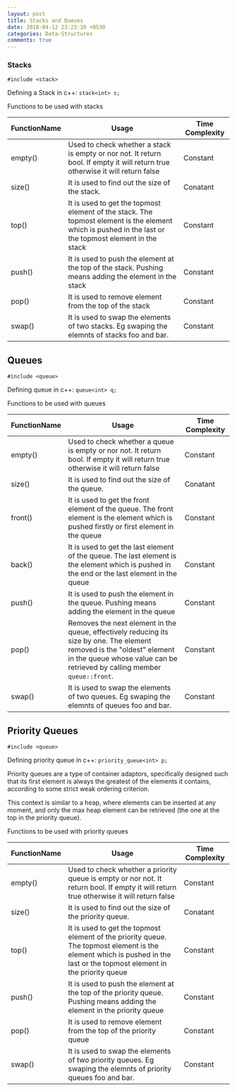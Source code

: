```yaml
---
layout: post
title: Stacks and Queues
date: 2018-04-12 23:23:10 +0530
categories: Data-Structures
comments: true
---
```


### Stacks

`#include <stack>`

Defining a Stack in c++: `stack<int> s;`

Functions to be used with stacks

| FunctionName | Usage | Time Complexity |
| ------ | ------ | ------ |
| empty() | Used to check whether a stack is empty or nor not. It return bool. If empty it will return true otherwise it will return false | Constant |
| size() | It is used to find out the size of the stack. | Conatant
| top() | It is used to get the topmost element of the stack. The topmost element is the element which is pushed in the last or the topmost element in the stack | Constant |
| push() | It is used to push the element at the top of the stack. Pushing means adding the element in the stack | Constant |
| pop() | It is used to remove element from the top of the stack | Constant |
| swap() | It is used to swap the elements of two stacks. Eg swaping the elemnts of stacks foo and bar. | Constant |


## Queues

`#include <queue>`

Defining queue in c++: `queue<int> q;`

Functions to be used with queues

| FunctionName | Usage | Time Complexity |
| ------ | ------ | ------ |
| empty() | Used to check whether a queue is empty or nor not. It return bool. If empty it will return true otherwise it will return false | Constant |
| size() | It is used to find out the size of the queue. | Conatant
| front() | It is used to get the front element of the queue. The front element is the element which is pushed firstly or first element in the queue | Constant |
| back() | It is used to get the last element of the queue. The last element is the element which is pushed in the end or the last element in the queue | Constant |
| push() | It is used to push the element in the queue. Pushing means adding the element in the queue | Constant |
| pop() | Removes the next element in the queue, effectively reducing its size by one. The element removed is the "oldest" element in the queue whose value can be retrieved by calling member `queue::front`. | Constant |
| swap() | It is used to swap the elements of two queues. Eg swaping the elemnts of queues foo and bar. | Constant |

## Priority Queues

`#include <queue>`

Defining priority queue in c++: `priority_queue<int> p;`

Priority queues are a type of container adaptors, specifically designed such that its first element is always the greatest of the elements it contains, according to some strict weak ordering criterion.

This context is similar to a heap, where elements can be inserted at any moment, and only the max heap element can be retrieved (the one at the top in the priority queue).

Functions to be used with priority queues

| FunctionName | Usage | Time Complexity |
| ------ | ------ | ------ |
| empty() | Used to check whether a priority queue is empty or nor not. It return bool. If empty it will return true otherwise it will return false | Constant |
| size() | It is used to find out the size of the priority queue. | Conatant
| top() | It is used to get the topmost element of the priority queue. The topmost element is the element which is pushed in the last or the topmost element in the priority queue | Constant |
| push() | It is used to push the element at the top of the priority queue. Pushing means adding the element in the priority queue | Constant |
| pop() | It is used to remove element from the top of the priority queue | Constant |
| swap() | It is used to swap the elements of two priority queues. Eg swaping the elemnts of priority queues foo and bar. | Constant |